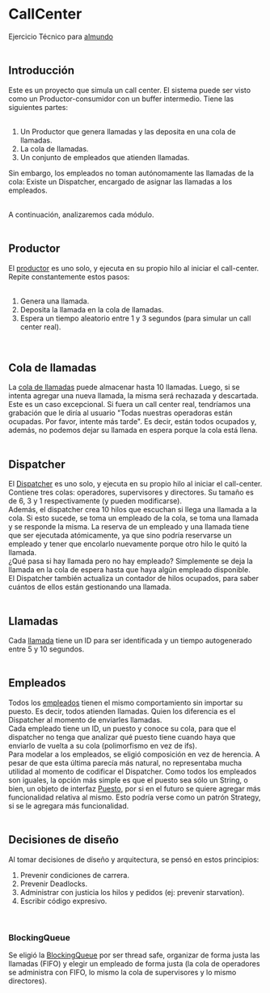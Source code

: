 # CallCenter
Ejercicio Técnico para [almundo](https://almundo.com/)
<br/><br/>

## Introducción

Este es un proyecto que simula un call center. El sistema puede ser visto como un Productor-consumidor con un buffer intermedio. Tiene las siguientes partes:
<br/><br/>

1) Un Productor que genera llamadas y las deposita en una cola de llamadas.
2) La cola de llamadas.
3) Un conjunto de empleados que atienden llamadas.


Sin embargo, los empleados no toman autónomamente las llamadas de la cola: Existe un Dispatcher, encargado de asignar las llamadas a los empleados.
<br/><br/>

A continuación, analizaremos cada módulo.
<br/><br/>

## Productor

El [productor](https://github.com/gmazzei/CallCenter/blob/master/src/main/java/com/almundo/model/Producer.java) es uno solo, y ejecuta en su propio hilo al iniciar el call-center. Repite constantemente estos pasos:
<br/><br/>

1) Genera una llamada.
2) Deposita la llamada en la cola de llamadas.
3) Espera un tiempo aleatorio entre 1 y 3 segundos (para simular un call center real).
<br/>

## Cola de llamadas

La [cola de llamadas](https://github.com/gmazzei/CallCenter/blob/master/src/main/java/com/almundo/app/App.java#L16) puede almacenar hasta 10 llamadas. Luego, si se intenta agregar una nueva llamada, la misma será rechazada y descartada. Este es un caso excepcional. Si fuera un call center real, tendríamos una grabación que le diría al usuario "Todas nuestras operadoras están ocupadas. Por favor, intente más tarde". Es decir, están todos ocupados y, además, no podemos dejar su llamada en espera porque la cola está llena.
<br/><br/>

## Dispatcher

El [Dispatcher](https://github.com/gmazzei/CallCenter/blob/master/src/main/java/com/almundo/model/Dispatcher.java) es uno solo, y ejecuta en su propio hilo al iniciar el call-center. <br/>
Contiene tres colas: operadores, supervisores y directores. Su tamaño es de 6, 3 y 1 respectivamente (y pueden modificarse).<br/>
Además, el dispatcher crea 10 hilos que escuchan si llega una llamada a la cola. Si esto sucede, se toma un empleado de la cola, se toma una llamada y se responde la misma. La reserva de un empleado y una llamada tiene que ser ejecutada atómicamente, ya que sino podría reservarse un empleado y tener que encolarlo nuevamente porque otro hilo le quitó la llamada. <br/>
¿Qué pasa si hay llamada pero no hay empleado? Simplemente se deja la llamada en la cola de espera hasta que haya algún empleado disponible.<br/>
El Dispatcher también actualiza un contador de hilos ocupados, para saber cuántos de ellos están gestionando una llamada.
<br/><br/>

## Llamadas

Cada [llamada](https://github.com/gmazzei/CallCenter/blob/master/src/main/java/com/almundo/model/Call.java) tiene un ID para ser identificada y un tiempo autogenerado entre 5 y 10 segundos.
<br/><br/>

## Empleados

Todos los [empleados](https://github.com/gmazzei/CallCenter/blob/master/src/main/java/com/almundo/model/Employee.java) tienen el mismo comportamiento sin importar su puesto. Es decir, todos atienden llamadas. Quien los diferencia es el Dispatcher al momento de enviarles llamadas.<br/>
Cada empleado tiene un ID, un puesto y conoce su cola, para que el dispatcher no tenga que analizar qué puesto tiene cuando haya que enviarlo de vuelta a su cola (polimorfismo en vez de ifs).<br/>
Para modelar a los empleados, se eligió composición en vez de herencia. A pesar de que esta última parecía más natural, no representaba mucha utilidad al momento de codificar el Dispatcher. Como todos los empleados son iguales, la opción más simple es que el puesto sea sólo un String, o bien, un objeto de interfaz [Puesto](https://github.com/gmazzei/CallCenter/blob/master/src/main/java/com/almundo/model/Position.java), por si en el futuro se quiere agregar más funcionalidad relativa al mismo. Esto podría verse como un patrón Strategy, si se le agregara más funcionalidad.<br/>
<br/>

## Decisiones de diseño

Al tomar decisiones de diseño y arquitectura, se pensó en estos principios:
1) Prevenir condiciones de carrera.
2) Prevenir Deadlocks. 
3) Administrar con justicia los hilos y pedidos (ej: prevenir starvation).
4) Escribir código expresivo.
<br/>

### BlockingQueue

Se eligió la [BlockingQueue](https://docs.oracle.com/javase/7/docs/api/java/util/concurrent/BlockingQueue.html) por ser thread safe, organizar de forma justa las llamadas (FIFO) y elegir un empleado de forma justa (la cola de operadores se administra con FIFO, lo mismo la cola de supervisores y lo mismo directores).
